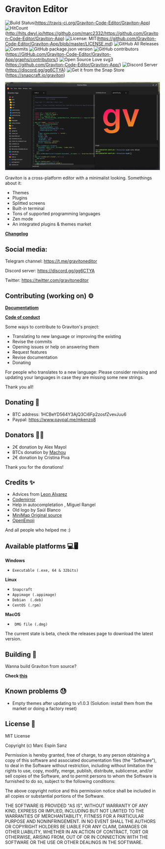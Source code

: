 # Graviton Editor
![Build Status](https://travis-ci.org/Graviton-Code-Editor/Graviton-App.svg?branch=master)(https://travis-ci.org/Graviton-Code-Editor/Graviton-App)
![HitCount](http://hits.dwyl.io/https://github.com/marc2332/https://github.com/Graviton-Code-Editor/Graviton-App.svg)(http://hits.dwyl.io/https://github.com/marc2332/https://github.com/Graviton-Code-Editor/Graviton-App)
![License: MIT](https://img.shields.io/badge/License-MIT-blue.svg)(https://github.com/Graviton-Code-Editor/Graviton-App/blob/master/LICENSE.md)
![GitHub All Releases](https://img.shields.io/github/downloads/Graviton-Code-Editor/Graviton-App/total.svg?style=plastic)
![Commits](https://img.shields.io/github/commit-activity/m/Graviton-Code-Editor/Graviton-App)
![GitHub package.json version](https://img.shields.io/github/package-json/v/Graviton-Code-Editor/Graviton-App.svg)
![GitHub contributors](https://img.shields.io/github/contributors/Graviton-Code-Editor/Graviton-App.svg)(https://GitHub.com/Graviton-Code-Editor/Graviton-App/graphs/contributors/)
![Open Source Love svg3](https://badges.frapsoft.com/os/v3/open-source.svg?v=103)(https://github.com/Graviton-Code-Editor/Graviton-App/)
![Discord Server](https://discordapp.com/api/guilds/536130219057086514/widget.png)(https://discord.gg/gg6CTYA)
![Get it from the Snap Store](https://snapcraft.io/static/images/badges/en/snap-store-black.svg)(https://snapcraft.io/graviton)

![example screenshot](example.png)

Graviton is a cross-platform editor with a minimalist looking. Somethings about it:

- Themes
- Plugins
- Splitted screens
- Built-in terminal
- Tons of supported programming languages
- Zen mode
- An integrated plugins & themes market

**[Changelog](CHANGELOG.md)**

Social media:
---

Telegram channel: https://t.me/gravitoneditor

Discord server: https://discord.gg/gg6CTYA

Twitter: https://twitter.com/gravitoneditor


Contributing (working on) ⚙
---

**[Documentatiom](https://github.com/Graviton-Code-Editor/Graviton-App/wiki)**

**[Code of conduct](CODE_OF_CONDUCT.md)**

Some ways to contribute to Graviton's project:

- Translating to new language or improving the existing
- Revise the commits
- Opening issues or help on answering them
- Request features
- Revise documentation
- Donating

For people who translates to a new language:
Please consider revising and updating your languages in case they are missing some new strings.

Thank you all!

Donating 🎁
---

- BTC address: 1HCBeYD564Y3AjQ3Ci6Fp2zosfZvevJuu6
- Paypal: https://www.paypal.me/mkenzo8

Donators 🐱‍🏍
---
- 2€ donation by Alex Mayol
- BTCs donation by [Machou](http://GitHub.com/Machou)
- 2€ donation by Cristina Piva

Thank you for the donations!

Credits ✨
---
- Advices from [Leon Alvarez](https://github.com/LeonAlvarez)
- [Codemirror](codemirror.net)
- Help in autocompletation , Miguel Rangel
- Old logo by Saúl Blanco 
- [MiniMap Original source](https://github.com/alterfan/minimap)
- [OpenEmoji](https://openmoji.org/)

And all people who helped me :)

Available platforms 💻🖥
---

**Windows**

   * `Executable (.exe, 64 & 32bits)` 

**Linux**

   * `Snapcraft` 
   * `Appimage (.appimage)`
   * `Debian  (.deb)`
   * `CentOS (.rpm)`

**MacOS**

   * ` DMG file (.dmg)` 

The current state is beta, check the releases page to download the latest version. 

Building 🧱
---
Wanna build Graviton from source?

**Check [this](BUILDING.md)**

Known problems 😓
---
- Empty themes after updating to v1.0.3 (Solution: install them from the market or doing a factory reset)

License 🧾
---
MIT License

Copyright (c) Marc Espín Sanz

Permission is hereby granted, free of charge, to any person obtaining a copy
of this software and associated documentation files (the "Software"), to deal
in the Software without restriction, including without limitation the rights
to use, copy, modify, merge, publish, distribute, sublicense, and/or sell
copies of the Software, and to permit persons to whom the Software is
furnished to do so, subject to the following conditions:

The above copyright notice and this permission notice shall be included in all
copies or substantial portions of the Software.

THE SOFTWARE IS PROVIDED "AS IS", WITHOUT WARRANTY OF ANY KIND, EXPRESS OR
IMPLIED, INCLUDING BUT NOT LIMITED TO THE WARRANTIES OF MERCHANTABILITY,
FITNESS FOR A PARTICULAR PURPOSE AND NONINFRINGEMENT. IN NO EVENT SHALL THE
AUTHORS OR COPYRIGHT HOLDERS BE LIABLE FOR ANY CLAIM, DAMAGES OR OTHER
LIABILITY, WHETHER IN AN ACTION OF CONTRACT, TORT OR OTHERWISE, ARISING FROM,
OUT OF OR IN CONNECTION WITH THE SOFTWARE OR THE USE OR OTHER DEALINGS IN THE
SOFTWARE.
